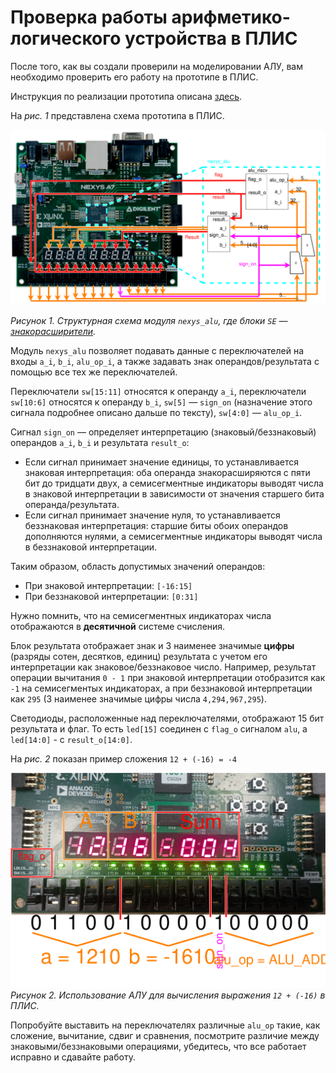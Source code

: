 # Проверка работы арифметико-логического устройства в ПЛИС

После того, как вы создали проверили на моделировании АЛУ,
вам необходимо проверить его работу на прототипе в ПЛИС.

Инструкция по реализации прототипа описана [здесь](../../../Vivado%20Basics/How%20to%20program%20an%20fpga%20board.md).

На _рис. 1_ представлена схема прототипа в ПЛИС.

![../../../.pic/Labs/board%20files/nexys_alu_structure.drawio.svg](../../../.pic/Labs/board%20files/nexys_alu_structure.drawio.svg)

_Рисунок 1. Структурная схема модуля `nexys_alu`, где блоки `SE` &mdash;
[знакорасширители](https://ru.wikipedia.org/wiki/Дополнительный_код#Расширение_знака)._

Модуль `nexys_alu` позволяет подавать данные с переключателей на входы `a_i`, `b_i`, `alu_op_i`,
а также задавать знак операндов/результата с помощью все тех же переключателей.

Переключатели `sw[15:11]` относятся к
операнду `a_i`, переключатели `sw[10:6]` относятся к операнду `b_i`, `sw[5]` &mdash; `sign_on`
(назначение этого сигнала подробнее описано дальше по тексту),
`sw[4:0]` &mdash; `alu_op_i`.

Сигнал `sign_on` &mdash; определяет интерпретацию (знаковый/беззнаковый) операндов `a_i`, `b_i`
и результата `result_o`:
-   Если сигнал принимает значение единицы, то устанавливается
    знаковая интерпретация: оба операнда знакорасширяются с пяти бит до тридцати двух,
    а семисегментные индикаторы выводят числа в знаковой интерпретации в зависимости от значения
    старшего бита операнда/результата.
-   Если сигнал принимает значение нуля, то устанавливается
    беззнаковая интерпретация: старшие биты обоих операндов дополняются нулями,
    а семисегментные индикаторы выводят числа в беззнаковой интерпретации.

Таким образом, область допустимых значений операндов:
-   При знаковой интерпретации: `[-16:15]`
-   При беззнаковой интерпретации: `[0:31]`

Нужно помнить, что на семисегментных индикаторах числа отображаются в
**десятичной** системе счисления.

Блок результата отображает знак и 3 наименее значимые
**цифры** (разряды сотен, десятков, единиц) результата с учетом его интерпретации как
знаковое/беззнаковое число. Например, результат операции вычитания `0 - 1` при знаковой
интерпретации отобразится как `-1` на семисегментых индикаторах, а при беззнаковой интерпретации
как `295` (3 наименее значимые цифры числа `4,294,967,295`).

Светодиоды, расположенные над переключателями, отображают 15 бит результата и флаг.
То есть `led[15]` соединен с `flag_o` сигналом `alu`, а `led[14:0]` - с `result_o[14:0]`.

На _рис. 2_ показан пример сложения `12 + (-16) = -4`

![../../../.pic/Labs/board%20files/nexys_alu.png](../../../.pic/Labs/board%20files/nexys_alu_12_plus_minus_16.drawio.svg)
_Рисунок 2. Использование АЛУ для вычисления выражения `12 + (-16)` в ПЛИС._

Попробуйте выставить на переключателях различные `alu_op` такие, как сложение, вычитание, сдвиг и
сравнения, посмотрите различие между знаковыми/беззнаковыми операциями, убедитесь,
что все работает исправно и сдавайте работу.

